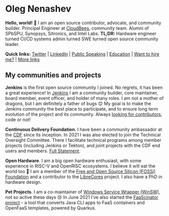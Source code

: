 Oleg Nenashev
=======

**Hello, world!** 👋
I am an open source contributor, advocate, and community builder.
Principal Engineer at [CloudBees](http://cloudbees.com/),
community team.
Alumni of SPbSPU, Synopsys, Sitronics, and Intel Labs.
**TL;DR:** Hardware engineer turned CI/CD systems admin turned SWE turned open source community leader.

**Quick links:**
[Twitter](https://twitter.com/oleg_nenashev) |
[LinkedIn](https://www.linkedin.com/in/onenashev/) |
[Public Speaking](./speaking) |
[Education](./education) |
[Want to hire me?](./job) |
[More links](https://linktr.ee/onenashev)

## My communities and projects

**Jenkins** is the first open source community I joined.
No regrets, it has been a great experience!
In [Jenkins](http://jenkins.io/) I am a community builder, core maintainer, board member, event officer, and holder of many roles. 
I am not a mother of dragons, but I am definitely a father of bugs 😊
My goal is to make the Jenkins community the best place to participate,
and to ensure long term evolution of the project and its community.
Always [looking for contributors](https://www.jenkins.io/participate), code or not!

**Continuous Delivery Foundation**. 
I have been a community ambassador at the [CDF](https://cd.foundation/) since its inception.
In 2021 I was also elected to join the Technical Oversight Committee.
There I facilitate technical programs among member projects (including Jenkins or Tekton),
and joint projects with the CDF end users and members.
[Full Statement](https://www.linkedin.com/feed/update/urn:li:activity:6804399697592123392/).

**Open Hardware**.
I am a big open hardware enthusiast,
with some experience in RISC-V and OpenRISC ecosystems.
I believe it will eat the world too 🚀
I am a member of the [Free and Open Source Silicon (FOSSi) Foundation](https://www.fossi-foundation.org/)
and a contributor to the [LibreCores](https://www.librecores.org/) project.
I also have a PhD in hardware design.

**Pet Projects**.
I am a co-maintainer of [Windows Service Wrapper (WinSW)](https://github.com/winsw/winsw), not so active these days 😢
In June 2021 I've also started the [FaaScinator project](https://github.com/oleg-nenashev/FaaScinator) - 
a tool that converts Java CLI apps to FaaS containers and OpenFaaS templates, powered by Quarkus.
